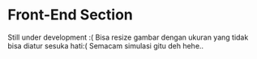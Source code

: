 # Front-End Section

Still under development :(
Bisa resize gambar dengan ukuran yang tidak bisa diatur sesuka hati:(
Semacam simulasi gitu deh hehe..
